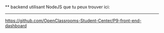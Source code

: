 **
backend utilisant NodeJS que tu peux trouver ici:
*****
https://github.com/OpenClassrooms-Student-Center/P9-front-end-dashboard
